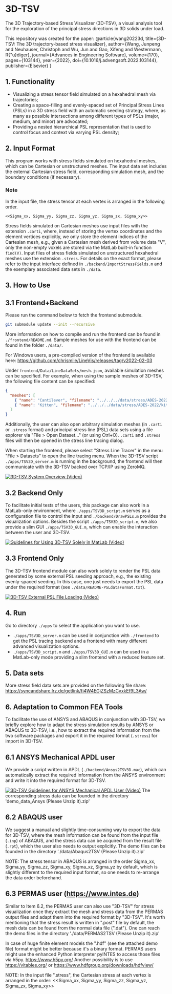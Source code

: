 # 3D-TSV

The 3D Trajectory-based Stress Visualizer (3D-TSV), a visual analysis tool for the exploration of the principal stress
directions in 3D solids under load.

This repository was created for the paper:
@article{wang20223d,
  title={3D-TSV: The 3D trajectory-based stress visualizer},
  author={Wang, Junpeng and Neuhauser, Christoph and Wu, Jun and Gao, Xifeng and Westermann, R{\"u}diger},
  journal={Advances in Engineering Software},
  volume={170},
  pages={103144},
  year={2022},
  doi={10.1016/j.advengsoft.2022.103144},
  publisher={Elsevier}
}



## 1. Functionality

- Visualizing a stress tensor field simulated on a hexahedral mesh via trajectories;
- Creating a space-filling and evenly-spaced set of Principal Stress Lines (PSLs) in a 3D stress field with 
  an automatic seeding strategy, where, as many as possible intersections among different types of PSLs (major, medium, 
  and minor) are advocated;
- Providing a nested hierarchical PSL representation that is used to control focus and context via varying PSL density;


## 2. Input Format

This program works with stress fields simulated on hexahedral meshes, which can be Cartesian or unstructured meshes.
The input data set includes the external Cartesian stress field, corresponding simulation mesh, and the boundary
conditions (if necessary). 

### Note

In the input file, the stress tensor at each vertex is arranged in the following order.

```
<<Sigma_xx, Sigma_yy, Sigma_zz, Sigma_yz, Sigma_zx, Sigma_xy>>
```

Stress fields simulated on Cartesian meshes use input files with the extension `.carti`, where, instead of storing the
vertex coordinates and the element vertices explicitly, we only store the element indices of the Cartesian mesh, e.g.,
given a Cartesian mesh derived from volume data "V", only the non-empty voxels are stored via the MatLab built-in
function `find(V)`. Input files of stress fields simulated on unstructured hexahedral meshes use the extension
`.stress`. For details on the exact format, please refer to the input interface defined in
`./backend/ImportStressFields.m` and the exemplary associated data sets in `./data`.


## 3. How to Use

## 3.1 Frontend+Backend

Please run the command below to fetch the frontend submodule.

```sh
git submodule update --init --recursive
```

More information on how to compile and run the frontend can be found in `./frontend/README.md`.
Sample meshes for use with the frontend can be found in the folder `./data/`.

For Windows users, a pre-compiled version of the frontend is available here:
https://github.com/chrismile/LineVis/releases/tag/v2022-02-03

Under `frontend/Data/LineDataSets/mesh.json`, available simulation meshes can be specified.
For example, when using the sample meshes of 3D-TSV, the following file content can be specified:

```json
{
  "meshes": [
    { "name": "Cantilever", "filename": "../../../data/stress/ADES-2022/cantilever3D.carti" },
    { "name": "Kitten", "filename": "../../../data/stress/ADES-2022/kitten.stress" }
  ]
}
```

Additionally, the user can also open arbitrary simulation meshes (in `.carti` or `.stress` format) and
principal stress line (PSL) data sets using a file explorer via "File > Open Dataset..." (or using Ctrl+O).
`.carti` and `.stress` files will then be opened in the stress line tracing dialog.

When starting the frontend, please select "Stress Line Tracer" in the menu "File > Datasets" to open the line tracing
menu. When the 3D-TSV script `./apps/TSV3D_server.m` is running in the background, the frontend will then communicate
with the 3D-TSV backed over TCP/IP using ZeroMQ.

[![3D-TSV System Overview (Video)](https://img.youtube.com/vi/h7BzP7Jg_-o/maxresdefault.jpg)](https://youtu.be/h7BzP7Jg_-o)

## 3.2 Backend Only

To facilitate initial tests of the users, this package can also work in a MatLab-only environment, where
`./apps/TSV3D_script.m` serves as a configuration file to control the input and `./backend/DrawPSLs.m` provides the
visualization options. Besides the script `./apps/TSV3D_script.m`, we also provide a slim GUI `./apps/TSV3D_GUI.m`, 
which can enable the interaction between the user and 3D-TSV.

[![Guidelines for Using 3D-TSV Solely in MatLab (Video)](https://img.youtube.com/vi/99Jn938ZoVk/maxresdefault.jpg)](https://youtu.be/99Jn938ZoVk)

## 3.3 Frontend Only

The 3D-TSV frontend module can also work solely to render the PSL data generated by some external PSL seeding approach,
e.g., the existing evenly-spaced seeding. In this case, one just needs to export the PSL data under the required format
(see `./data/README-PSLdataFormat.txt`).

[![3D-TSV External PSL File Loading (Video)](https://img.youtube.com/vi/zafBOAt9Xvs/maxresdefault.jpg)](https://youtu.be/zafBOAt9Xvs)


## 4. Run

Go to directory `./apps` to select the application you want to use.

- `./apps/TSV3D_server.m` can be used in conjunction with `./frontend` to get the PSL tracing backend and a frontend
  with many different advanced visualization options.
- `./apps/TSV3D_script.m` and `./apps/TSV3D_GUI.m` can be used in a MatLab-only mode providing a slim frontend with a
  reduced feature set.


## 5. Data sets

More stress field data sets are provided on the following file share:
https://syncandshare.lrz.de/getlink/fi4W4EGjZSzMzCvxkEf9L3Aw/


## 6. Adaptation to Common FEA Tools

To facilitate the use of ANSYS and ABAQUS in conjunction with 3D-TSV, we briefly explore how to adapt the stress
simulation results by ANSYS or ABAQUS to 3D-TSV, i.e., how to extract the required information from the two software
packages and export it in the required format (`.stress`) for import in 3D-TSV.

## 6.1 ANSYS Mechanical APDL user

We provide a script written in APDL (`./backend/Ansys2TSV3D.mac`), which can automatically extract the required 
information from the ANSYS environment and write it into the required format for 3D-TSV.

[![3D-TSV Guidelines for ANSYS Mechanical APDL User (Video)](https://img.youtube.com/vi/Yri_B7m3AWU/maxresdefault.jpg)](https://youtu.be/Yri_B7m3AWU)
The corresponding stress data can be founded in the directory 'demo_data_Ansys (Please Unzip it).zip' 

## 6.2 ABAQUS user

We suggest a manual and slightly time-consuming way to export the data for 3D-TSV, where the mesh information can be
found from the input  file (`.inp`) of ABAQUS, and the stress data can be acquired from the result file (`.rpt`), which
the user also needs to output explicitly. The demo files can be founded in the directory './data/Abaqus2TSV (Please Unzip it).zip' 

NOTE: The stress tensor in ABAQUS is arranged in the order Sigma_xx, Sigma_yy, Sigma_zz, Sigma_xy, Sigma_xz, Sigma_yz
by default, which is slightly different to the required input format, so one needs to re-arrange the data order
beforehand.

## 6.3 PERMAS user (https://www.intes.de)

Similar to Item 6.2, the PERMAS user can also use "3D-TSV" for stress visualization once they extract the mesh and stress data from the PERMAS 
output files and adapt them into the required format by "3D-TSV". It's worth mentioning that the stress result is written in ".post" file by default,
the mesh data can be found from the normal data file (".dat"). One can reach the demo files in the directory './data/PERMAS2TSV (Please Unzip it).zip'

In case of huge finite element models the ".hdf" (see the attached demo file) format might be better because it's a binary format. 
PERMAS users might use the enhanced Python interpreter pyINTES to access those files via h5py. https://www.h5py.org/
Another possibility is to use https://vitables.org/ or https://www.hdfgroup.org/downloads/hdfview/

NOTE: In the input file ".stress", the Cartesian stress at each vertex is arranged in the order: 
<<Sigma_xx, Sigma_yy, Sigma_zz, Sigma_yz, Sigma_zx, Sigma_xy>>
